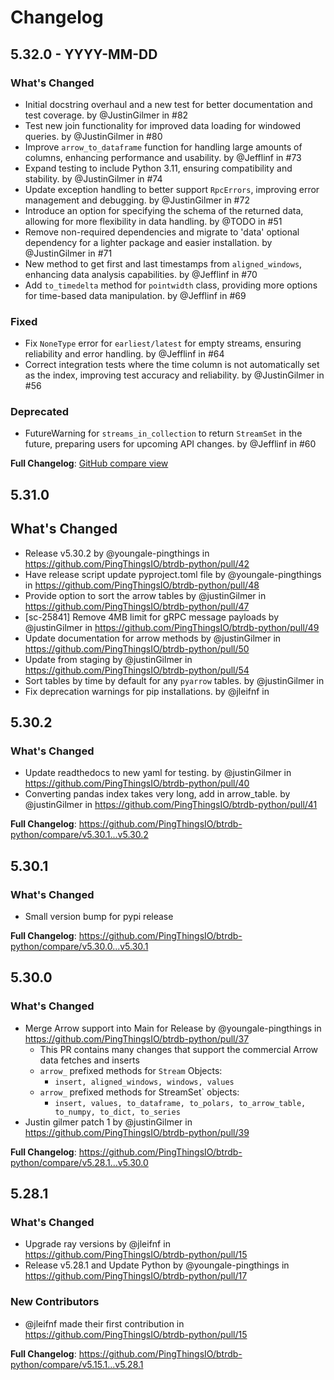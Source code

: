 # Changelog

## 5.32.0 - YYYY-MM-DD

### What's Changed
- Initial docstring overhaul and a new test for better documentation and test coverage. by @JustinGilmer in #82
- Test new join functionality for improved data loading for windowed queries. by @JustinGilmer in #80
- Improve `arrow_to_dataframe` function for handling large amounts of columns, enhancing performance and usability. by @Jefflinf in #73
- Expand testing to include Python 3.11, ensuring compatibility and stability. by @JustinGilmer in #74
- Update exception handling to better support `RpcErrors`, improving error management and debugging. by @JustinGilmer in #72
- Introduce an option for specifying the schema of the returned data, allowing for more flexibility in data handling. by @TODO in #51
- Remove non-required dependencies and migrate to 'data' optional dependency for a lighter package and easier installation. by @JustinGilmer in #71
- New method to get first and last timestamps from `aligned_windows`, enhancing data analysis capabilities. by @Jefflinf in #70
- Add `to_timedelta` method for `pointwidth` class, providing more options for time-based data manipulation. by @Jefflinf in #69

### Fixed
- Fix `NoneType` error for `earliest/latest` for empty streams, ensuring reliability and error handling. by @Jefflinf in #64
- Correct integration tests where the time column is not automatically set as the index, improving test accuracy and reliability. by @JustinGilmer in #56

### Deprecated
- FutureWarning for `streams_in_collection` to return `StreamSet` in the future, preparing users for upcoming API changes. by @Jefflinf in #60

**Full Changelog**: [GitHub compare view](https://github.com/PingThingsIO/btrdb-python/compare/v5.31.0...v5.32.0)


## 5.31.0
## What's Changed
* Release v5.30.2 by @youngale-pingthings in https://github.com/PingThingsIO/btrdb-python/pull/42
* Have release script update pyproject.toml file by @youngale-pingthings in https://github.com/PingThingsIO/btrdb-python/pull/48
* Provide option to sort the arrow tables by @justinGilmer in https://github.com/PingThingsIO/btrdb-python/pull/47
* [sc-25841] Remove 4MB limit for gRPC message payloads by @justinGilmer in https://github.com/PingThingsIO/btrdb-python/pull/49
* Update documentation for arrow methods by @justinGilmer in https://github.com/PingThingsIO/btrdb-python/pull/50
* Update from staging by @justinGilmer in https://github.com/PingThingsIO/btrdb-python/pull/54
* Sort tables by time by default for any `pyarrow` tables. by @justinGilmer in
* Fix deprecation warnings for pip installations. by @jleifnf in

## 5.30.2
### What's Changed
* Update readthedocs to new yaml for testing. by @justinGilmer in https://github.com/PingThingsIO/btrdb-python/pull/40
* Converting pandas index takes very long, add in arrow_table. by @justinGilmer in https://github.com/PingThingsIO/btrdb-python/pull/41


**Full Changelog**: https://github.com/PingThingsIO/btrdb-python/compare/v5.30.1...v5.30.2

## 5.30.1
### What's Changed
* Small version bump for pypi release


**Full Changelog**: https://github.com/PingThingsIO/btrdb-python/compare/v5.30.0...v5.30.1


## 5.30.0
### What's Changed
* Merge Arrow support into Main for Release by @youngale-pingthings in https://github.com/PingThingsIO/btrdb-python/pull/37
  * This PR contains many changes that support the commercial Arrow data fetches and inserts
  * `arrow_` prefixed methods for `Stream` Objects:
    * `insert, aligned_windows, windows, values`
  * `arrow_` prefixed methods for StreamSet` objects:
    * `insert, values, to_dataframe, to_polars, to_arrow_table, to_numpy, to_dict, to_series`
* Justin gilmer patch 1 by @justinGilmer in https://github.com/PingThingsIO/btrdb-python/pull/39


**Full Changelog**: https://github.com/PingThingsIO/btrdb-python/compare/v5.28.1...v5.30.0


## 5.28.1
### What's Changed
* Upgrade ray versions by @jleifnf in https://github.com/PingThingsIO/btrdb-python/pull/15
* Release v5.28.1 and Update Python by @youngale-pingthings in https://github.com/PingThingsIO/btrdb-python/pull/17

### New Contributors
* @jleifnf made their first contribution in https://github.com/PingThingsIO/btrdb-python/pull/15

**Full Changelog**: https://github.com/PingThingsIO/btrdb-python/compare/v5.15.1...v5.28.1
